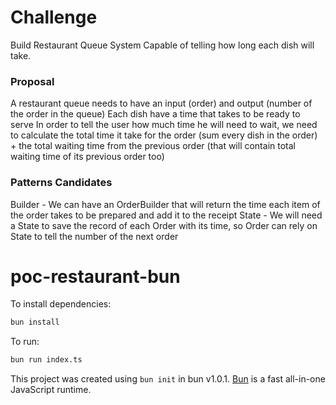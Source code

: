# Challenge
Build Restaurant Queue System Capable of telling how long each dish will take.

### Proposal
A restaurant queue needs to have an input (order) and output (number of the order in the queue)
Each dish have a time that takes to be ready to serve
In order to tell the user how much time he will need to wait, we need to calculate the total time it take for the order (sum every dish in the order) + the total waiting time from the previous order (that will contain total waiting time of its previous order too)

### Patterns Candidates
Builder - We can have an OrderBuilder that will return the time each item of the order takes to be prepared and add it to the receipt
State - We will need a State to save the record of each Order with its time, so Order can rely on State to tell the number of the next order

# poc-restaurant-bun

To install dependencies:

```bash
bun install
```

To run:

```bash
bun run index.ts
```

This project was created using `bun init` in bun v1.0.1. [Bun](https://bun.sh) is a fast all-in-one JavaScript runtime.
